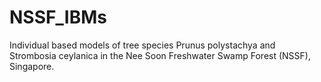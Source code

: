 # NSSF_IBMs
Individual based models of tree species Prunus polystachya and Strombosia ceylanica in the Nee Soon Freshwater Swamp Forest (NSSF), Singapore.
